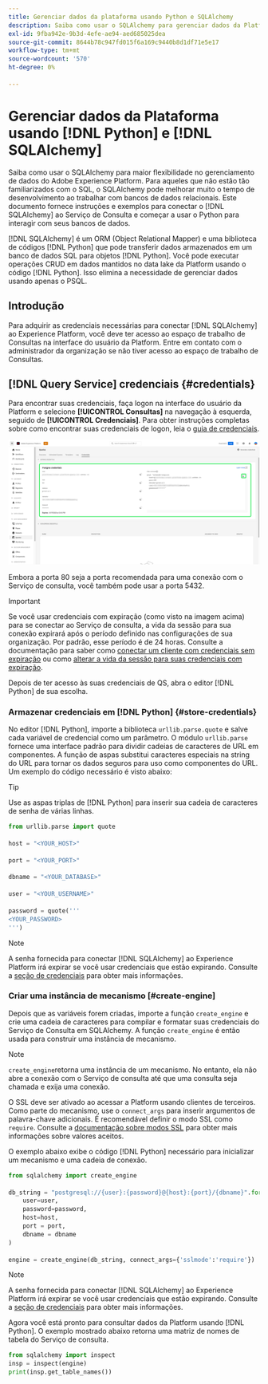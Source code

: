 ```yaml
---
title: Gerenciar dados da plataforma usando Python e SQLAlchemy
description: Saiba como usar o SQLAlchemy para gerenciar dados da Platform usando o Python em vez do SQL.
exl-id: 9fba942e-9b3d-4efe-ae94-aed685025dea
source-git-commit: 8644b78c947fd015f6a169c9440b8d1df71e5e17
workflow-type: tm+mt
source-wordcount: '570'
ht-degree: 0%

---
```


# Gerenciar dados da Plataforma usando [!DNL Python] e [!DNL SQLAlchemy]

Saiba como usar o SQLAlchemy para maior flexibilidade no gerenciamento de dados do Adobe Experience Platform. Para aqueles que não estão tão familiarizados com o SQL, o SQLAlchemy pode melhorar muito o tempo de desenvolvimento ao trabalhar com bancos de dados relacionais. Este documento fornece instruções e exemplos para conectar o [!DNL SQLAlchemy] ao Serviço de Consulta e começar a usar o Python para interagir com seus bancos de dados.

[!DNL SQLAlchemy] é um ORM (Object Relational Mapper) e uma biblioteca de códigos [!DNL Python] que pode transferir dados armazenados em um banco de dados SQL para objetos [!DNL Python]. Você pode executar operações CRUD em dados mantidos no data lake da Platform usando o código [!DNL Python]. Isso elimina a necessidade de gerenciar dados usando apenas o PSQL.

## Introdução

Para adquirir as credenciais necessárias para conectar [!DNL SQLAlchemy] ao Experience Platform, você deve ter acesso ao espaço de trabalho de Consultas na interface do usuário da Platform. Entre em contato com o administrador da organização se não tiver acesso ao espaço de trabalho de Consultas.

## [!DNL Query Service] credenciais {#credentials}

Para encontrar suas credenciais, faça logon na interface do usuário da Platform e selecione **[!UICONTROL Consultas]** na navegação à esquerda, seguido de **[!UICONTROL Credenciais]**. Para obter instruções completas sobre como encontrar suas credenciais de logon, leia o [guia de credenciais](../ui/credentials.md).

![A guia Credencial com credenciais expirando para o Serviço de Consulta foi realçada.](../images/use-cases/credentials.png)

Embora a porta 80 seja a porta recomendada para uma conexão com o Serviço de consulta, você também pode usar a porta 5432.

>[!IMPORTANT]
>
>Se você usar credenciais com expiração (como visto na imagem acima) para se conectar ao Serviço de consulta, a vida da sessão para sua conexão expirará após o período definido nas configurações de sua organização. Por padrão, esse período é de 24 horas. Consulte a documentação para saber como [conectar um cliente com credenciais sem expiração](../ui/credentials.md#non-expiring-credentials) ou como [alterar a vida da sessão para suas credenciais com expiração](../ui/credentials.md#expiring-credentials).

Depois de ter acesso às suas credenciais de QS, abra o editor [!DNL Python] de sua escolha.

### Armazenar credenciais em [!DNL Python] {#store-credentials}

No editor [!DNL Python], importe a biblioteca `urllib.parse.quote` e salve cada variável de credencial como um parâmetro. O módulo `urllib.parse` fornece uma interface padrão para dividir cadeias de caracteres de URL em componentes. A função de aspas substitui caracteres especiais na string do URL para tornar os dados seguros para uso como componentes do URL. Um exemplo do código necessário é visto abaixo:

>[!TIP]
>
>Use as aspas triplas de [!DNL Python] para inserir sua cadeia de caracteres de senha de várias linhas.

```python
from urllib.parse import quote

host = "<YOUR_HOST>"

port = "<YOUR_PORT>"

dbname = "<YOUR_DATABASE>"

user = "<YOUR_USERNAME>"

password = quote('''
<YOUR_PASSWORD>
''')
```

>[!NOTE]
>
>A senha fornecida para conectar [!DNL SQLAlchemy] ao Experience Platform irá expirar se você usar credenciais que estão expirando. Consulte a [seção de credenciais](#credentials) para obter mais informações.

### Criar uma instância de mecanismo [#create-engine]

Depois que as variáveis forem criadas, importe a função `create_engine` e crie uma cadeia de caracteres para compilar e formatar suas credenciais do Serviço de Consulta em SQLAlchemy. A função `create_engine` é então usada para construir uma instância de mecanismo.

>[!NOTE]
>
>`create_engine`retorna uma instância de um mecanismo. No entanto, ela não abre a conexão com o Serviço de consulta até que uma consulta seja chamada e exija uma conexão.

O SSL deve ser ativado ao acessar a Platform usando clientes de terceiros. Como parte do mecanismo, use o `connect_args` para inserir argumentos de palavra-chave adicionais. É recomendável definir o modo SSL como `require`. Consulte a [documentação sobre modos SSL](../clients/ssl-modes.md) para obter mais informações sobre valores aceitos.

O exemplo abaixo exibe o código [!DNL Python] necessário para inicializar um mecanismo e uma cadeia de conexão.

```python
from sqlalchemy import create_engine

db_string = "postgresql://{user}:{password}@{host}:{port}/{dbname}".format(
    user=user,
    password=password,
    host=host,
    port = port,
    dbname = dbname
)

engine = create_engine(db_string, connect_args={'sslmode':'require'})
```

>[!NOTE]
>
>A senha fornecida para conectar [!DNL SQLAlchemy] ao Experience Platform irá expirar se você usar credenciais que estão expirando. Consulte a [seção de credenciais](#credentials) para obter mais informações.

Agora você está pronto para consultar dados da Platform usando [!DNL Python]. O exemplo mostrado abaixo retorna uma matriz de nomes de tabela do Serviço de consulta.

```python
from sqlalchemy import inspect
insp = inspect(engine)
print(insp.get_table_names())
```
